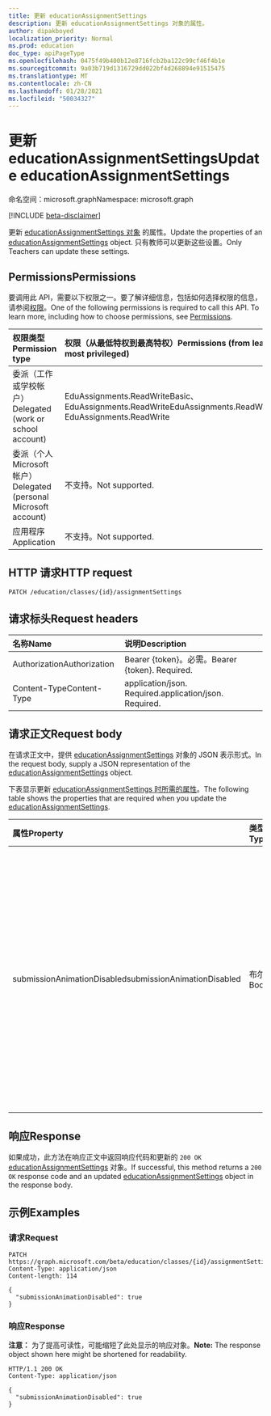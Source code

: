 ```yaml
---
title: 更新 educationAssignmentSettings
description: 更新 educationAssignmentSettings 对象的属性。
author: dipakboyed
localization_priority: Normal
ms.prod: education
doc_type: apiPageType
ms.openlocfilehash: 0475f49b400b12e8716fcb2ba122c99cf46f4b1e
ms.sourcegitcommit: 9a03b719d1316729dd022bf4d268894e91515475
ms.translationtype: MT
ms.contentlocale: zh-CN
ms.lasthandoff: 01/28/2021
ms.locfileid: "50034327"
---
```

# <a name="update-educationassignmentsettings"></a><span data-ttu-id="ef345-103">更新 educationAssignmentSettings</span><span class="sxs-lookup"><span data-stu-id="ef345-103">Update educationAssignmentSettings</span></span>
<span data-ttu-id="ef345-104">命名空间：microsoft.graph</span><span class="sxs-lookup"><span data-stu-id="ef345-104">Namespace: microsoft.graph</span></span>

[!INCLUDE [beta-disclaimer](../../includes/beta-disclaimer.md)]

<span data-ttu-id="ef345-105">更新 [educationAssignmentSettings 对象](../resources/educationassignmentsettings.md) 的属性。</span><span class="sxs-lookup"><span data-stu-id="ef345-105">Update the properties of an [educationAssignmentSettings](../resources/educationassignmentsettings.md) object.</span></span> <span data-ttu-id="ef345-106">只有教师可以更新这些设置。</span><span class="sxs-lookup"><span data-stu-id="ef345-106">Only Teachers can update these settings.</span></span>

## <a name="permissions"></a><span data-ttu-id="ef345-107">Permissions</span><span class="sxs-lookup"><span data-stu-id="ef345-107">Permissions</span></span>
<span data-ttu-id="ef345-p102">要调用此 API，需要以下权限之一。要了解详细信息，包括如何选择权限的信息，请参阅[权限](/graph/permissions-reference)。</span><span class="sxs-lookup"><span data-stu-id="ef345-p102">One of the following permissions is required to call this API. To learn more, including how to choose permissions, see [Permissions](/graph/permissions-reference).</span></span>

|<span data-ttu-id="ef345-110">权限类型</span><span class="sxs-lookup"><span data-stu-id="ef345-110">Permission type</span></span>|<span data-ttu-id="ef345-111">权限（从最低特权到最高特权）</span><span class="sxs-lookup"><span data-stu-id="ef345-111">Permissions (from least to most privileged)</span></span>|
|:---|:---|
|<span data-ttu-id="ef345-112">委派（工作或学校帐户）</span><span class="sxs-lookup"><span data-stu-id="ef345-112">Delegated (work or school account)</span></span>|<span data-ttu-id="ef345-113">EduAssignments.ReadWriteBasic、EduAssignments.ReadWrite</span><span class="sxs-lookup"><span data-stu-id="ef345-113">EduAssignments.ReadWriteBasic, EduAssignments.ReadWrite</span></span>|
|<span data-ttu-id="ef345-114">委派（个人 Microsoft 帐户）</span><span class="sxs-lookup"><span data-stu-id="ef345-114">Delegated (personal Microsoft account)</span></span>|<span data-ttu-id="ef345-115">不支持。</span><span class="sxs-lookup"><span data-stu-id="ef345-115">Not supported.</span></span>|
|<span data-ttu-id="ef345-116">应用程序</span><span class="sxs-lookup"><span data-stu-id="ef345-116">Application</span></span>|<span data-ttu-id="ef345-117">不支持。</span><span class="sxs-lookup"><span data-stu-id="ef345-117">Not supported.</span></span>|

## <a name="http-request"></a><span data-ttu-id="ef345-118">HTTP 请求</span><span class="sxs-lookup"><span data-stu-id="ef345-118">HTTP request</span></span>

<!-- {
  "blockType": "ignored"
}
-->
``` http
PATCH /education/classes/{id}/assignmentSettings
```

## <a name="request-headers"></a><span data-ttu-id="ef345-119">请求标头</span><span class="sxs-lookup"><span data-stu-id="ef345-119">Request headers</span></span>
|<span data-ttu-id="ef345-120">名称</span><span class="sxs-lookup"><span data-stu-id="ef345-120">Name</span></span>|<span data-ttu-id="ef345-121">说明</span><span class="sxs-lookup"><span data-stu-id="ef345-121">Description</span></span>|
|:---|:---|
|<span data-ttu-id="ef345-122">Authorization</span><span class="sxs-lookup"><span data-stu-id="ef345-122">Authorization</span></span>|<span data-ttu-id="ef345-p103">Bearer {token}。必需。</span><span class="sxs-lookup"><span data-stu-id="ef345-p103">Bearer {token}. Required.</span></span>|
|<span data-ttu-id="ef345-125">Content-Type</span><span class="sxs-lookup"><span data-stu-id="ef345-125">Content-Type</span></span>|<span data-ttu-id="ef345-p104">application/json. Required.</span><span class="sxs-lookup"><span data-stu-id="ef345-p104">application/json. Required.</span></span>|

## <a name="request-body"></a><span data-ttu-id="ef345-128">请求正文</span><span class="sxs-lookup"><span data-stu-id="ef345-128">Request body</span></span>
<span data-ttu-id="ef345-129">在请求正文中，提供 [educationAssignmentSettings](../resources/educationassignmentsettings.md) 对象的 JSON 表示形式。</span><span class="sxs-lookup"><span data-stu-id="ef345-129">In the request body, supply a JSON representation of the [educationAssignmentSettings](../resources/educationassignmentsettings.md) object.</span></span>

<span data-ttu-id="ef345-130">下表显示更新 [educationAssignmentSettings 时所需的属性](../resources/educationassignmentsettings.md)。</span><span class="sxs-lookup"><span data-stu-id="ef345-130">The following table shows the properties that are required when you update the [educationAssignmentSettings](../resources/educationassignmentsettings.md).</span></span>

|<span data-ttu-id="ef345-131">属性</span><span class="sxs-lookup"><span data-stu-id="ef345-131">Property</span></span>|<span data-ttu-id="ef345-132">类型</span><span class="sxs-lookup"><span data-stu-id="ef345-132">Type</span></span>|<span data-ttu-id="ef345-133">说明</span><span class="sxs-lookup"><span data-stu-id="ef345-133">Description</span></span>|
|:---|:---|:---|
|<span data-ttu-id="ef345-134">submissionAnimationDisabled</span><span class="sxs-lookup"><span data-stu-id="ef345-134">submissionAnimationDisabled</span></span>|<span data-ttu-id="ef345-135">布尔</span><span class="sxs-lookup"><span data-stu-id="ef345-135">Boolean</span></span>|<span data-ttu-id="ef345-136">指示是否显示打开的庆祝动画。</span><span class="sxs-lookup"><span data-stu-id="ef345-136">Indicates whether turn-in celebration animation will be shown.</span></span> <span data-ttu-id="ef345-137">值 `true` 指示不会显示动画。</span><span class="sxs-lookup"><span data-stu-id="ef345-137">A value of `true` indicates that the animation will not be shown.</span></span> <span data-ttu-id="ef345-138">默认值为 `false`。</span><span class="sxs-lookup"><span data-stu-id="ef345-138">Default value is `false`.</span></span>|



## <a name="response"></a><span data-ttu-id="ef345-139">响应</span><span class="sxs-lookup"><span data-stu-id="ef345-139">Response</span></span>

<span data-ttu-id="ef345-140">如果成功，此方法在响应正文中返回响应代码和更新的 `200 OK` [educationAssignmentSettings](../resources/educationassignmentsettings.md) 对象。</span><span class="sxs-lookup"><span data-stu-id="ef345-140">If successful, this method returns a `200 OK` response code and an updated [educationAssignmentSettings](../resources/educationassignmentsettings.md) object in the response body.</span></span>

## <a name="examples"></a><span data-ttu-id="ef345-141">示例</span><span class="sxs-lookup"><span data-stu-id="ef345-141">Examples</span></span>

### <a name="request"></a><span data-ttu-id="ef345-142">请求</span><span class="sxs-lookup"><span data-stu-id="ef345-142">Request</span></span>
<!-- {
  "blockType": "request",
  "name": "update_educationassignmentsettings"
}
-->
``` http
PATCH https://graph.microsoft.com/beta/education/classes/{id}/assignmentSettings
Content-Type: application/json
Content-length: 114

{
  "submissionAnimationDisabled": true
}
```


### <a name="response"></a><span data-ttu-id="ef345-143">响应</span><span class="sxs-lookup"><span data-stu-id="ef345-143">Response</span></span>
<span data-ttu-id="ef345-144">**注意：** 为了提高可读性，可能缩短了此处显示的响应对象。</span><span class="sxs-lookup"><span data-stu-id="ef345-144">**Note:** The response object shown here might be shortened for readability.</span></span>
<!-- {
  "blockType": "response",
  "truncated": true,
  "@odata.type": "microsoft.graph.educationAssignmentSettings"
}
-->
``` http
HTTP/1.1 200 OK
Content-Type: application/json

{
  "submissionAnimationDisabled": true
}
```

